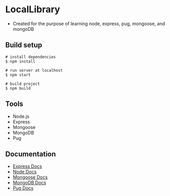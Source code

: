 # LocalLibrary
- Created for the purpose of learning node, express, pug, mongoose, and mongoDB
## Build setup
```
# install dependencies
$ npm install 

# run server at localhost
$ npm start

# build project
$ npm build
```
## Tools
- Node.js
- Express
- Mongoose
- MongoDB
- Pug

## Documentation
- [Express Docs](https://expressjs.com/en/5x/api.html)
- [Node Docs](https://nodejs.org/en/docs/)
- [Mongoose Docs](https://mongoosejs.com/docs/api.html)
- [MongoDB Docs](https://www.mongodb.com/docs/)
- [Pug Docs](https://pugjs.org/api/getting-started.html)
